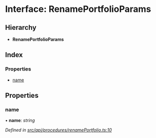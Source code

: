 # Interface: RenamePortfolioParams

## Hierarchy

* **RenamePortfolioParams**

## Index

### Properties

* [name](renameportfolioparams.md#name)

## Properties

###  name

• **name**: *string*

*Defined in [src/api/procedures/renamePortfolio.ts:10](https://github.com/PolymeshAssociation/polymesh-sdk/blob/46845947/src/api/procedures/renamePortfolio.ts#L10)*
